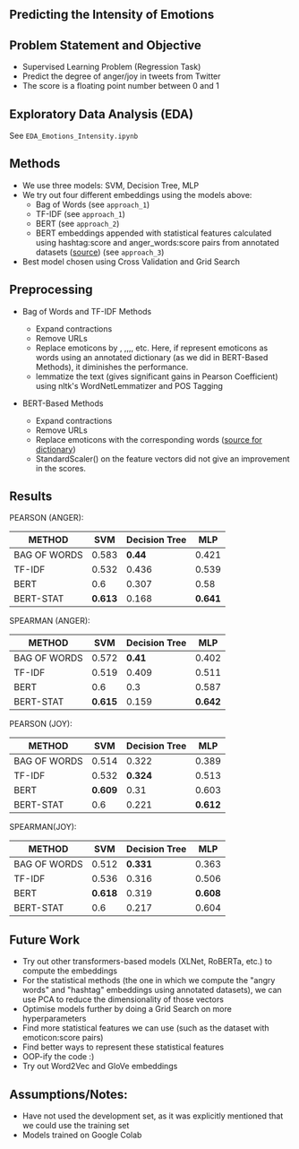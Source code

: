 ## Predicting the Intensity of Emotions

## Problem Statement and Objective

- Supervised Learning Problem (Regression Task)
- Predict the degree of anger/joy in tweets from Twitter
- The score is a floating point number between 0 and 1

## Exploratory Data Analysis (EDA)

See ```EDA_Emotions_Intensity.ipynb```

## Methods
- We use three models: SVM, Decision Tree, MLP
- We try out four different embeddings using the models above:
	- Bag of Words (see ```approach_1```)
	- TF-IDF (see ```approach_1```)
	- BERT (see ```approach_2```)
	- BERT embeddings appended with statistical features calculated using hashtag:score and anger_words:score pairs from annotated datasets ([source](https://saifmohammad.com/WebPages/AccessResource.htm)) (see ```approach_3```)
- Best model chosen using Cross Validation and Grid Search

## Preprocessing

- Bag of Words and TF-IDF Methods
	- Expand contractions
	- Remove URLs
	- Replace emoticons by <smile>, <lolface>,<sadface>,<neutralface>,<heart>, etc. Here, if represent emoticons as words using an annotated dictionary (as we did in BERT-Based Methods), it diminishes the performance.
	- lemmatize the text (gives significant gains in Pearson Coefficient) using nltk's WordNetLemmatizer and POS Tagging

- BERT-Based Methods
	- Expand contractions
	- Remove URLs
	- Replace emoticons with the corresponding words ([source for dictionary](https://github.com/NeelShah18/emot/blob/master/emot/emo_unicode.py))
	- StandardScaler() on the feature vectors did not give an improvement in the scores.


## Results

PEARSON (ANGER):

| METHOD       | SVM       | Decision Tree | MLP       | 
|--------------|-----------|---------------|-----------| 
| BAG OF WORDS | 0.583     | **0.44**      | 0.421     | 
| TF-IDF       | 0.532     | 0.436         | 0.539     | 
| BERT         | 0.6       | 0.307         | 0.58      | 
| BERT-STAT    | **0.613** | 0.168         | **0.641** | 


SPEARMAN (ANGER):

| METHOD       | SVM       | Decision Tree | MLP       | 
|--------------|-----------|---------------|-----------| 
| BAG OF WORDS | 0.572     | **0.41**      | 0.402     | 
| TF-IDF       | 0.519     | 0.409         | 0.511     | 
| BERT         | 0.6       | 0.3           | 0.587     | 
| BERT-STAT    | **0.615** | 0.159         | **0.642** | 


PEARSON (JOY):

| METHOD       | SVM       | Decision Tree | MLP       | 
|--------------|-----------|---------------|-----------| 
| BAG OF WORDS | 0.514     | 0.322         | 0.389     | 
| TF-IDF       | 0.532     | **0.324**     | 0.513     | 
| BERT         | **0.609** | 0.31          | 0.603     | 
| BERT-STAT    | 0.6       | 0.221         | **0.612** | 



SPEARMAN(JOY):

| METHOD       | SVM       | Decision Tree | MLP       | 
|--------------|-----------|---------------|-----------| 
| BAG OF WORDS | 0.512     | **0.331**     | 0.363     | 
| TF-IDF       | 0.536     | 0.316         | 0.506     | 
| BERT         | **0.618** | 0.319         | **0.608** | 
| BERT-STAT    | 0.6       | 0.217         | 0.604     | 






## Future Work

- Try out other transformers-based models (XLNet, RoBERTa, etc.) to compute the embeddings
- For the statistical methods (the one in which we compute the "angry words" and "hashtag" embeddings using annotated datasets), we can use PCA to reduce the dimensionality of those vectors
- Optimise models further by doing a Grid Search on more hyperparameters
- Find more statistical features we can use (such as the dataset with emoticon:score pairs)
- Find better ways to represent these statistical features
- OOP-ify the code :)
- Try out Word2Vec and GloVe embeddings

## Assumptions/Notes:

- Have not used the development set, as it was explicitly mentioned that we could use the training set
- Models trained on Google Colab